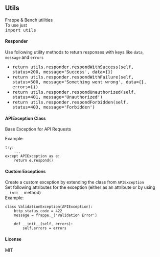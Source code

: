 ## Utils

Frappe & Bench utilities <br>
To use just <br>
<kbd>import utils</kbd>


#### Responder
Use following utility methods to return responses with keys like `data`, `message` and `errors`
* <kbd>return utils.responder.respondWithSuccess(self, status=200, message='Success', data={})</kbd>
* <kbd>return utils.responder.respondWithFailure(self, status=500, message='Something went wrong', data={}, errors={})</kbd>
* <kbd>return utils.responder.respondUnauthorized(self, status=401, message='Unauthorized')</kbd>
* <kbd>return utils.responder.respondForbidden(self, status=403, message='Forbidden')</kbd>

#### APIException Class
Base Exception for API Requests

Example:
```
try:
    ...
except APIException as e:
    return e.respond()
```

#### Custom Exceptions
Create a custom exception by extending the class from `APIException`<br>
Set following attributes for the exception (either as an attribute or by using `__init__` method)<br>
Example:
```
class ValidationException(APIException):
    http_status_code = 422
    message = frappe._('Validation Error')

    def __init__(self, errors):
        self.errors = errors
```

#### License

MIT